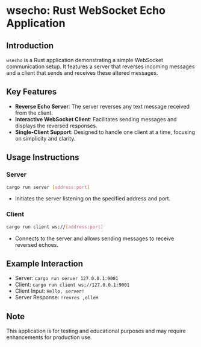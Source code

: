 # wsecho: Rust WebSocket Echo Application

## Introduction

`wsecho` is a Rust application demonstrating a simple WebSocket communication setup. It features a server that reverses incoming messages and a client that sends and receives these altered messages.

## Key Features

- **Reverse Echo Server**: The server reverses any text message received from the client.
- **Interactive WebSocket Client**: Facilitates sending messages and displays the reversed responses.
- **Single-Client Support**: Designed to handle one client at a time, focusing on simplicity and clarity.

## Usage Instructions

### Server

```bash
cargo run server [address:port]
```

- Initiates the server listening on the specified address and port.

### Client

```bash
cargo run client ws://[address:port]
```

- Connects to the server and allows sending messages to receive reversed echoes.

## Example Interaction

- Server: `cargo run server 127.0.0.1:9001`
- Client: `cargo run client ws://127.0.0.1:9001`
- Client Input: `Hello, server!`
- Server Response: `!revres ,olleH`

## Note

This application is for testing and educational purposes and may require enhancements for production use.
